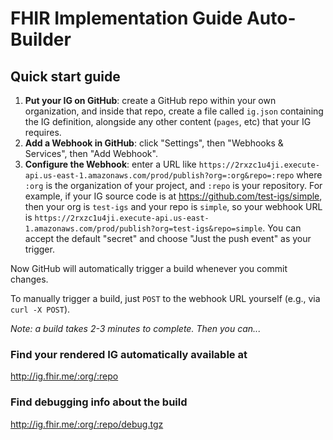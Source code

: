 # FHIR Implementation Guide Auto-Builder

## Quick start guide

1. **Put your IG on GitHub**: create a GitHub repo within your own organization, and inside that repo, create a file called `ig.json` containing the IG definition, alongside any other content (`pages`, etc) that your IG requires.
2. **Add a Webhook in GitHub**: click "Settings", then "Webhooks & Services", then "Add Webhook".
3. **Configure the Webhook**: enter a URL like `https://2rxzc1u4ji.execute-api.us-east-1.amazonaws.com/prod/publish?org=:org&repo=:repo` where `:org` is the organization of your project, and `:repo` is your repository. For example, if your IG source code is at https://github.com/test-igs/simple, then your org is `test-igs` and your repo is `simple`, so your webhook URL is `https://2rxzc1u4ji.execute-api.us-east-1.amazonaws.com/prod/publish?org=test-igs&repo=simple`. You can accept the default "secret" and choose "Just the push event" as your trigger.

Now GitHub will automatically trigger a build whenever you commit changes.

To manually trigger a build, just `POST` to the webhook URL yourself (e.g., via `curl -X POST`).

*Note: a build takes 2-3 minutes to complete. Then you can...*

### Find your rendered IG automatically available at

http://ig.fhir.me/:org/:repo

### Find debugging info about the build

http://ig.fhir.me/:org/:repo/debug.tgz
